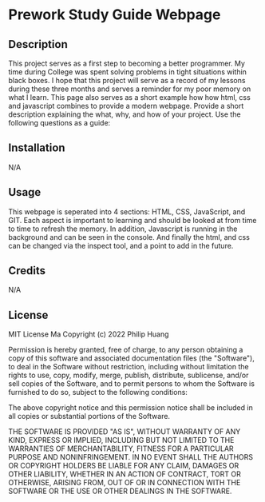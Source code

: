 # Prework Study Guide Webpage

## Description

This project serves as a first step to becoming a better programmer.  My time during College was spent solving problems in tight situations within black boxes.  I hope that this project will serve as a record of my lessons during these three months and serves a reminder for my poor memory on what I learn. This page also serves as a short example how how html, css and javascript combines to provide a modern webpage.
Provide a short description explaining the what, why, and how of your project. Use the following questions as a guide:

## Installation

N/A

## Usage

This webpage is seperated into 4 sections: HTML, CSS, JavaScript, and  GIT.  Each aspect is important to learning and  should be looked at from time to time to refresh the memory.  In addition, Javascript is running in the background and can be seen in the console.  And finally the html, and css can be changed via the inspect tool, and a point to add in the future.

## Credits

N/A

## License

MIT License
Ma
Copyright (c) 2022 Philip Huang

Permission is hereby granted, free of charge, to any person obtaining a copy
of this software and associated documentation files (the "Software"), to deal
in the Software without restriction, including without limitation the rights
to use, copy, modify, merge, publish, distribute, sublicense, and/or sell
copies of the Software, and to permit persons to whom the Software is
furnished to do so, subject to the following conditions:

The above copyright notice and this permission notice shall be included in all
copies or substantial portions of the Software.

THE SOFTWARE IS PROVIDED "AS IS", WITHOUT WARRANTY OF ANY KIND, EXPRESS OR
IMPLIED, INCLUDING BUT NOT LIMITED TO THE WARRANTIES OF MERCHANTABILITY,
FITNESS FOR A PARTICULAR PURPOSE AND NONINFRINGEMENT. IN NO EVENT SHALL THE
AUTHORS OR COPYRIGHT HOLDERS BE LIABLE FOR ANY CLAIM, DAMAGES OR OTHER
LIABILITY, WHETHER IN AN ACTION OF CONTRACT, TORT OR OTHERWISE, ARISING FROM,
OUT OF OR IN CONNECTION WITH THE SOFTWARE OR THE USE OR OTHER DEALINGS IN THE
SOFTWARE.